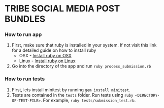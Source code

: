 # TRIBE SOCIAL MEDIA POST BUNDLES

### How to run app
1. First, make sure that ruby is installed in your system. If not visit this link for a detailed guide on how to install ruby
    * OSX - [Install ruby on OSX](https://stackify.com/install-ruby-on-your-mac-everything-you-need-to-get-going/)
    * Linux - [Install ruby on Linux](https://linuxize.com/post/how-to-install-ruby-on-ubuntu-18-04/)
2. Go into the directory of the app and run `ruby process_submission.rb`

### How to run tests
1. First, lets install minitest by running `gem install minitest`.
2. Tests are contained in the `tests` folder. Run tests using `ruby <DIRECTORY-OF-TEST-FILE>`. For example, `ruby tests/submission_test.rb`.
